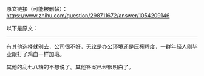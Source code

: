 原文链接（可能被删帖）： https://www.zhihu.com/question/298711672/answer/1054209146

以下是原文：

--------------



有其他选择就别去，公司很不好，无论是办公环境还是压榨程度，一群年轻人刚毕业跟打了鸡血一样加班。

其他的乱七八糟的不想说了。其他答案已经很明白了。

